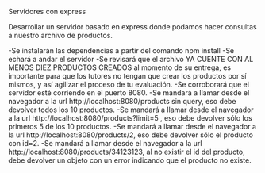 Servidores con express

Desarrollar un servidor basado en express donde podamos hacer consultas a nuestro archivo de productos.

-Se instalarán las dependencias a partir del comando npm install
-Se echará a andar el servidor
-Se revisará que el archivo YA CUENTE CON AL MENOS DIEZ PRODUCTOS CREADOS al momento de su entrega, es importante para que los tutores no tengan que crear los productos por sí mismos, y así agilizar el proceso de tu evaluación.
-Se corroborará que el servidor esté corriendo en el puerto 8080.
-Se mandará a llamar desde el navegador a la url http://localhost:8080/products sin query, eso debe devolver todos los 10 productos.
-Se mandará a llamar desde el navegador a la url http://localhost:8080/products?limit=5 , eso debe devolver sólo los primeros 5 de los 10 productos.
-Se mandará a llamar desde el navegador a la url http://localhost:8080/products/2, eso debe devolver sólo el producto con id=2.
-Se mandará a llamar desde el navegador a la url http://localhost:8080/products/34123123, al no existir el id del producto, debe devolver un objeto con un error indicando que el producto no existe.
